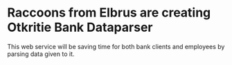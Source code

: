 # Raccoons from Elbrus are creating Otkritie Bank Dataparser
This web service will be saving time for both bank clients and employees by parsing data given to it.
